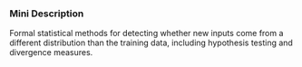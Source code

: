 ### Mini Description

Formal statistical methods for detecting whether new inputs come from a different distribution than the training data, including hypothesis testing and divergence measures.
